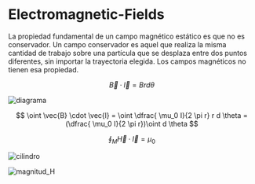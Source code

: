 # Electromagnetic-Fields

La propiedad fundamental de un campo magnético estático es que no es conservador. Un campo conservador es aquel que realiza la misma cantidad de trabajo sobre una partícula que se desplaza entre dos puntos diferentes, sin importar la trayectoria elegida. Los campos magnéticos no tienen esa propiedad.

$$  \vec{B} \cdot \vec{l} = B r d \theta$$

![diagrama](https://github.com/M-O-R-P-H-E-U-S/Electromagnetic-Fields/blob/main/diagrama.jpeg) 

$$ \oint \vec{B}  \cdot \vec{l}  =  \oint \dfrac{ \mu_0 I}{2 \pi r} r d \theta = (\dfrac{ \mu_0 I}{2 \pi r})\oint  d \theta $$

$$ \oint_M \vec{H} \cdot \vec{l} = \mu_0 $$

![cilindro](https://github.com/M-O-R-P-H-E-U-S/Electromagnetic-Fields/blob/main/cilindro.jpeg) 

![magnitud_H](https://github.com/M-O-R-P-H-E-U-S/Electromagnetic-Fields/blob/main/magnitud_H.jpeg) 











